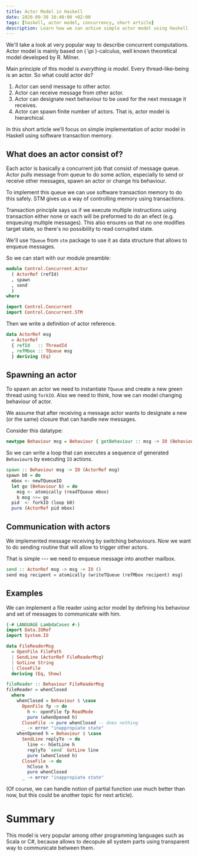 ```yaml
---
title: Actor Model in Haskell
date: 2020-09-30 16:40:00 +02:00
tags: [haskell, actor model, concurrency, short article]
description: Learn how we can achive simple actor model using Haskell
---
```


We'll take a look at very popular way to describe concurrent computations.
Actor model is mainly based on \( \pi \)-calculus, well known theoretical model
developed by R. Milner.

Main principle of this model is _everything is model_. Every thread-like-being
is an actor. So what could actor do?

1. Actor can send message to other actor.
2. Actor can receive message from other actor.
3. Actor can designate next behaviour to be used for the next message it receives.
4. Actor can spawn finite number of actors. That is, actor model is hierarchical.

In this short article we'll focus on simple implementation of actor model in Haskell using
software transaction memory.

## What does an actor consist of?

Each actor is basically a concurrent job that consist of message queue. 
Actor pulls message from queue to do some action, especially to send or receive 
other messages, spawn an actor or change his behaviour.

To implement this queue we can use software transaction memory to do this safely.
STM gives us a way of controlling memory using transactions. 

Transaction principle says us if we execute multiple instructions using transaction
either none or each will be preformed to do an efect (e.g. enqueuing multiple messages).
This also ensures us that no one modifies target state, so there's no possibility
to read corrupted state.

We'll use `TQueue` from `stm` package to use it as data structure that allows to enqueue messages.

So we can start with our module preamble:

```haskell
module Control.Concurrent.Actor
  ( ActorRef (refId)
  , spawn
  , send
  )
where

import Control.Concurrent
import Control.Concurrent.STM
```

Then we write a definition of actor reference.

```haskell
data ActorRef msg
  = ActorRef
  { refId   :: ThreadId
  , refMbox :: TQueue msg
  } deriving (Eq)
```

## Spawning an actor

To spawn an actor we need to instantiate `TQueue` and create a new green thread
using `forkIO`. Also we need to think, how we can model changing behaviour of actor.

We assume that after receiving a message actor wants to designate a new (or the same)
closure that can handle new messages.

Consider this datatype:

```haskell
newtype Behaviour msg = Behaviour { getBehaviour :: msg -> IO (Behaviour msg) }
```

So we can write a loop that can executes a sequence of generated `Behaviour`s
by executing `IO` actions.

```haskell
spawn :: Behaviour msg -> IO (ActorRef msg)
spawn b0 = do
  mbox <- newTQueueIO
  let go (Behaviour b) = do
    msg <- atomically (readTQueue mbox)
    b msg >>= go
  pid  <- forkIO (loop b0)
  pure (ActorRef pid mbox)
```

## Communication with actors

We implemented message receiving by switching behaviours. Now we want to do
sending routine that will allow to trigger other actors.

That is simple --- we need to enqueue message into another mailbox.

```haskell
send :: ActorRef msg -> msg -> IO ()
send msg recipent = atomically (writeTQueue (refMbox recipent) msg)
```

## Examples 

We can implement a file reader using actor model by defining his behaviour 
and set of messages to communicate with him.

```haskell
{-# LANGUAGE LambdaCases #-}
import Data.IORef
import System.IO

data FileReaderMsg
  = OpenFile FilePath
  | SendLine (ActorRef FileReaderMsg)
  | GotLine String
  | CloseFile
  deriving (Eq, Show)

fileReader :: Behaviour FileReaderMsg
fileReader = whenClosed
  where
    whenClosed = Behaviour $ \case
      OpenFile fp -> do
        h <- openFile fp ReadMode
        pure (whenOpened h)
      CloseFile -> pure whenClosed -- does nothing
      _ -> error "inappropiate state"
    whenOpened h = Behaviour $ \case
      SendLine replyTo -> do
        line <- hGetLine h
        replyTo `send` GotLine line
        pure (whenClosed h)
      CloseFile -> do
        hClose h
        pure whenClosed
      _ -> error "inappropiate state"
```

(Of course, we can handle notion of partial function 
use much better than now, but this could be another topic for next article).

# Summary

This model is very popular among other programming languages such as Scala or C#, because allows to decopule
all system parts using transparent way to communicate between them. 
